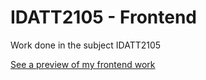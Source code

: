 # IDATT2105 - Frontend

Work done in the subject IDATT2105

[See a preview of my frontend work](https://adriawh.github.io/IDATT2105-fullstack_appliksjonsutvikling/)
